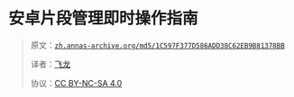 # 安卓片段管理即时操作指南

> 原文：[`zh.annas-archive.org/md5/1C597F377D586ADD38C62EB9B81378BB`](https://zh.annas-archive.org/md5/1C597F377D586ADD38C62EB9B81378BB)
> 
> 译者：[飞龙](https://github.com/wizardforcel)
> 
> 协议：[CC BY-NC-SA 4.0](http://creativecommons.org/licenses/by-nc-sa/4.0/)